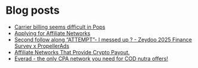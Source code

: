 # Blog posts
<!-- BLOG-POST-LIST:START -->
- [Carrier billing seems difficult in Pops](https://afflift.com/f/threads/carrier-billing-seems-difficult-in-pops.10593/)
- [Applying for Affiliate Networks](https://afflift.com/f/threads/applying-for-affiliate-networks.6890/)
- [Second follow along “ATTEMPT”- I messed up ? - Zeydoo 2025 Finance Survey x PropellerAds](https://afflift.com/f/threads/second-follow-along-%E2%80%9Cattempt%E2%80%9D-i-messed-up-zeydoo-2025-finance-survey-x-propellerads.10607/)
- [Affiliate Networks That Provide Crypto Payout.](https://afflift.com/f/threads/affiliate-networks-that-provide-crypto-payout.10614/)
- [Everad - the only CPA network you need for COD nutra offers!](https://afflift.com/f/threads/everad-the-only-cpa-network-you-need-for-cod-nutra-offers.7700/)
<!-- BLOG-POST-LIST:END -->

